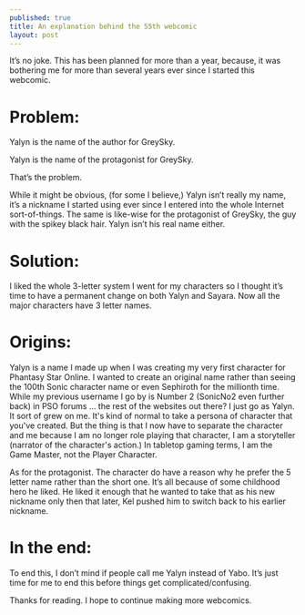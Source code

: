 ```yaml
---
published: true
title: An explanation behind the 55th webcomic
layout: post
---
```

It’s no joke. This has been planned for more than a year, because, it was bothering me for more than several years ever since I started this webcomic.

#  Problem:
Yalyn is the name of the author for GreySky.

Yalyn is the name of the protagonist for GreySky.

That’s the problem.

While it might be obvious, (for some I believe,) Yalyn isn’t really my name, it’s a nickname I started using ever since I entered into the whole Internet sort-of-things. The same is like-wise for the protagonist of GreySky, the guy with the spikey black hair. Yalyn isn’t his real name either. 

#  Solution:
I liked the whole 3-letter system I went for my characters so I thought it’s time to have a permanent change on both Yalyn and Sayara. Now all the major characters have 3 letter names.


#  Origins:
Yalyn is a name I made up when I was creating my very first character for Phantasy Star Online. I wanted to create an original name rather than seeing the 100th Sonic character name or even Sephiroth for the millionth time. While my  previous username I go by is Number 2 (SonicNo2 even further back) in PSO forums ... the rest of the websites out there? I just go as Yalyn. It sort of grew on me. It's kind of normal to take a persona of character that you've created. But the thing is that I now have to separate the character and me because I am no longer role playing that character, I am a storyteller (narrator of the character's action.) In tabletop gaming terms, I am the Game Master, not the Player Character.

As for the protagonist. The character do have a reason why he prefer the 5 letter name rather than the short one. It’s all because of some childhood hero he liked. He liked it enough that he wanted to take that as his new nickname only then that later, Kel pushed him to switch back to his earlier nickname.

#  In the end:
To end this, I don’t mind if people call me Yalyn instead of Yabo. It’s just time for me to end this before things get complicated/confusing.

Thanks for reading. I hope to continue making more webcomics.
